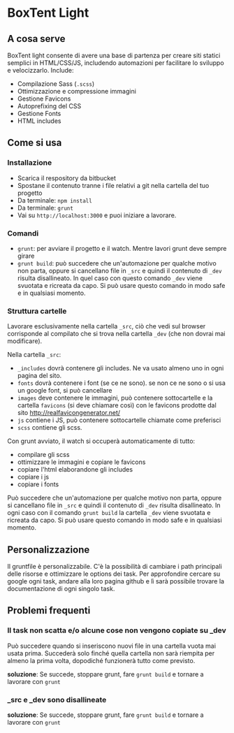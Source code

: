 # BoxTent Light
## A cosa serve
BoxTent light consente di avere una base di partenza per creare siti statici semplici in HTML/CSS/JS, includendo automazioni per facilitare lo sviluppo e velocizzarlo. Include:

* Compilazione Sass (`.scss`) 
* Ottimizzazione e compressione immagini
* Gestione Favicons
* Autoprefixing del CSS
* Gestione Fonts
* HTML includes

## Come si usa
### Installazione
- Scarica il respository da bitbucket
- Spostane il contenuto tranne i file relativi a git nella cartella del tuo progetto
- Da terminale: `npm install`
- Da terminale: `grunt`
- Vai su `http://localhost:3000` e puoi iniziare a lavorare.

### Comandi

- `grunt`: per avviare il progetto e il watch. Mentre lavori grunt deve sempre girare
- `grunt build`: può succedere che un'automazione per qualche motivo non parta, oppure si cancellano file in `_src` e quindi il contenuto di `_dev` risulta disallineato. In quel caso con questo comando `_dev` viene svuotata e ricreata da capo. Si può usare questo comando in modo safe e in qualsiasi momento.

### Struttura cartelle

Lavorare esclusivamente nella cartella `_src`, ciò che vedi sul browser corrisponde al compilato che si trova nella cartella `_dev` (che non dovrai mai modificare).

Nella cartella `_src`:

- `_includes` dovrà contenere gli includes. Ne va usato almeno uno in ogni pagina del sito.
- `fonts` dovrà contenere i font (se ce ne sono). se non ce ne sono o si usa un google font, si può cancellare
- `images` deve contenere le immagini, può contenere sottocartelle e la cartella `favicons` (si deve chiamare così) con le favicons prodotte dal sito http://realfavicongenerator.net/
- `js` contiene i JS, può contenere sottocartelle chiamate come preferisci
- `scss` contiene gli scss.

Con grunt avviato, il watch si occuperà automaticamente di tutto:

- compilare gli scss
- ottimizzare le immagini e copiare le favicons
- copiare l'html elaborandone gli includes
- copiare i js
- copiare i fonts

Può succedere che un'automazione per qualche motivo non parta, oppure si cancellano file in `_src` e quindi il contenuto di `_dev` risulta disallineato. In ogni caso con il comando `grunt build` la cartella `_dev` viene svuotata e ricreata da capo. Si può usare questo comando in modo safe e in qualsiasi momento.

## Personalizzazione

Il gruntfile è personalizzabile. C'è la possibilità di cambiare i path principali delle risorse e ottimizzare le options dei task. Per approfondire cercare su google ogni task, andare alla loro pagina github e lì sarà possibile trovare la documentazione di ogni singolo task.

## Problemi frequenti

### Il task non scatta e/o alcune cose non vengono copiate su _dev

Può succedere quando si inseriscono nuovi file in una cartella vuota mai usata prima. Succederà solo finché quella cartella non sarà riempita per almeno la prima volta, dopodiché funzionerà tutto come previsto.

**soluzione**: Se succede, stoppare grunt, fare `grunt build` e tornare a lavorare con `grunt`

### _src e _dev sono disallineate

**soluzione**: Se succede, stoppare grunt, fare `grunt build` e tornare a lavorare con `grunt`






